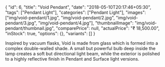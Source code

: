 {
	"id": 6,
    "title": "Void Pendant",
    "date": "2018-05-10T20:17:46+05:30",
    "tags": ["Pendant Light"],
    "categories": ["Pendant Light"],
    "images": ["img/void-pendant/1.jpg", "img/void-pendant/2.jpg", "img/void-pendant/3.jpg", "img/void-pendant/4.jpg"],
    "thumbnailImage": "img/void-pendant/thumbnail.jpg",
    "comparePrice": null,
    "actualPrice": "₹ 18,500.00",
    "inStock": true,
    "options": {},
    "variants": []
}

Inspired by vacuum flasks, Void is made from glass which is formed into a complex
double-walled shade. A small but powerful bulb deep inside the lamp creates a soft
but directional light beam, while the exterior is polished to a highly reflective
finish in Pendant and Surface light versions.
